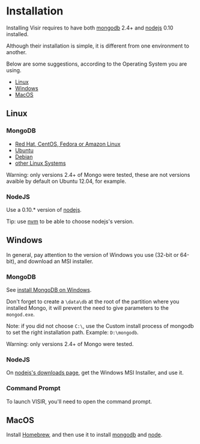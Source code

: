 # Installation

Installing Visir requires to have both
[mongodb](http://docs.mongodb.org/manual/installation/) 2.4+ and
[nodejs](http://nodejs.org/) 0.10 installed.

Although their installation is simple, it is different from one environment to
another.

Below are some suggestions, according to the Operating System you are using.

- [Linux](#linux)
- [Windows](#windows)
- [MacOS](#macos)

## Linux

### MongoDB

- [Red Hat, CentOS, Fedora or Amazon Linux](http://docs.mongodb.org/manual/tutorial/install-mongodb-on-red-hat-centos-or-fedora-linux/)
- [Ubuntu](http://docs.mongodb.org/manual/tutorial/install-mongodb-on-ubuntu/)
- [Debian](http://docs.mongodb.org/manual/tutorial/install-mongodb-on-debian/)
- [other Linux Systems](http://docs.mongodb.org/manual/tutorial/install-mongodb-on-linux/)

Warning: only versions 2.4+ of Mongo were tested, these are not versions
avaible by default on Ubuntu 12.04, for example.

### NodeJS

Use a 0.10.* version of [nodejs](http://nodejs.org/).

Tip: use [nvm](https://github.com/creationix/nvm) to be able to choose
nodejs's version.

## Windows

In general, pay attention to the version of Windows you use (32-bit or 64-bit), and download an MSI installer.

### MongoDB

See [install MongoDB on Windows](http://docs.mongodb.org/manual/tutorial/install-mongodb-on-windows/).

Don't forget to create a `\data\db` at the root of the partition where you
installed Mongo, it will prevent the need to give parameters to the
`mongod.exe`.

Note: if you did not choose `C:\`, use the Custom install process of mongodb to set the right installation path. Example: `D:\mongodb`.

Warning: only versions 2.4+ of Mongo were tested.

### NodeJS

On [nodejs's downloads page](http://nodejs.org/download/), get the Windows MSI Installer, and use it.

### Command Prompt

To launch VISIR, you'll need to open the command prompt.

## MacOS

Install [Homebrew](http://brew.sh/), and then use it to install
[mongodb](http://docs.mongodb.org/manual/tutorial/install-mongodb-on-os-x/)
and [node](https://github.com/joyent/node/wiki/Installing-Node.js-via-package-manager#osx).
